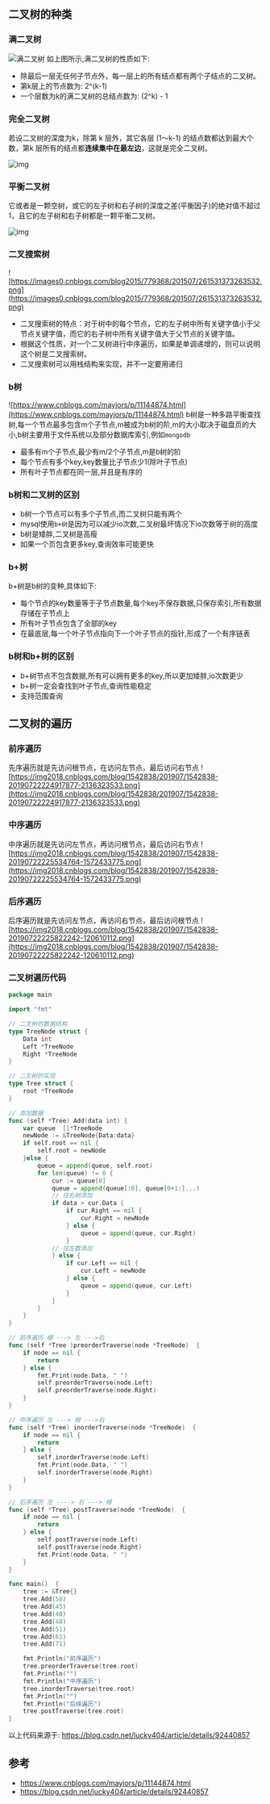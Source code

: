 ## 二叉树的种类
### 满二叉树
![满二叉树](https://images2017.cnblogs.com/blog/1138117/201801/1138117-20180124095813022-3557581.png)
如上图所示,满二叉树的性质如下:
- 除最后一层无任何子节点外，每一层上的所有结点都有两个子结点的二叉树。
- 第k层上的节点数为: 2^(k-1)
- 一个层数为k的满二叉树的总结点数为: (2^k) - 1



### 完全二叉树
若设二叉树的深度为k，除第 k 层外，其它各层 (1～k-1) 的结点数都达到最大个数，第k 层所有的结点都**连续集中在最左边**，这就是完全二叉树。

![img](assets/1468919-20191103194739538-2034251878.png)



### 平衡二叉树

它或者是一颗空树，或它的左子树和右子树的深度之差(平衡因子)的绝对值不超过1，且它的左子树和右子树都是一颗平衡二叉树。

![img](assets/1468919-20191103195149869-1317786481.png)



### 二叉搜索树

![https://images0.cnblogs.com/blog2015/779368/201507/261531373263532.png](https://images0.cnblogs.com/blog2015/779368/201507/261531373263532.png)
- 二叉搜索树的特点：对于树中的每个节点，它的左子树中所有关键字值小于父节点关键字值，而它的右子树中所有关键字值大于父节点的关键字值。
- 根据这个性质，对一个二叉树进行中序遍历，如果是单调递增的，则可以说明这个树是二叉搜索树。
- 二叉搜索树可以用栈结构来实现，并不一定要用递归



### b树
![https://www.cnblogs.com/mayjors/p/11144874.html](https://www.cnblogs.com/mayjors/p/11144874.html)
b树是一种多路平衡查找树,每一个节点最多包含m个子节点,m被成为b树的阶,m的大小取决于磁盘页的大小,b树主要用于文件系统以及部分数据库索引,例如`mongodb`
- 最多有m个子节点,最少有m/2个子节点,m是b树的阶
- 每个节点有多个key,key数量比子节点少1(除叶子节点)
- 所有叶子节点都在同一层,并且是有序的

### b树和二叉树的区别
- b树一个节点可以有多个子节点,而二叉树只能有两个
- mysql使用`b+树`是因为可以减少io次数,二叉树最坏情况下io次数等于树的高度
- b树是矮胖,二叉树是高瘦
- 如果一个页包含更多key,查询效率可能更快

### b+树
b+树是b树的变种,具体如下:
- 每个节点的key数量等于子节点数量,每个key不保存数据,只保存索引,所有数据存储在子节点上
- 所有叶子节点包含了全部的key
- 在最底层,每一个叶子节点指向下一个叶子节点的指针,形成了一个有序链表

### b树和b+树的区别
- b+树节点不包含数据,所有可以拥有更多的key,所以更加矮胖,io次数更少
- b+树一定会查找到叶子节点,查询性能稳定
- 支持范围查询


## 二叉树的遍历
### 前序遍历
先序遍历就是先访问根节点，在访问左节点，最后访问右节点
![https://img2018.cnblogs.com/blog/1542838/201907/1542838-20190722224917877-2136323533.png](https://img2018.cnblogs.com/blog/1542838/201907/1542838-20190722224917877-2136323533.png)

### 中序遍历
中序遍历就是先访问左节点，再访问根节点，最后访问右节点
![https://img2018.cnblogs.com/blog/1542838/201907/1542838-20190722225534764-1572433775.png](https://img2018.cnblogs.com/blog/1542838/201907/1542838-20190722225534764-1572433775.png)

### 后序遍历
后序遍历就是先访问左节点，再访问右节点，最后访问根节点
![https://img2018.cnblogs.com/blog/1542838/201907/1542838-20190722225822242-120610112.png](https://img2018.cnblogs.com/blog/1542838/201907/1542838-20190722225822242-120610112.png)

### 二叉树遍历代码
```go
package main

import "fmt"

// 二叉树的数据结构
type TreeNode struct {
	Data int
	Left *TreeNode
	Right *TreeNode
}

// 二叉树的实现
type Tree struct {
	root *TreeNode
}

// 添加数据
func (self *Tree) Add(data int) {
	var queue  []*TreeNode
	newNode := &TreeNode{Data:data}
	if self.root == nil {
		self.root = newNode
	}else {
		queue = append(queue, self.root)
		for len(queue) != 0 {
			cur := queue[0]
			queue = append(queue[:0], queue[0+1:]...)
			// 往右树添加
			if data > cur.Data {
				if cur.Right == nil {
					cur.Right = newNode
				} else {
					queue = append(queue, cur.Right)
				}
			// 往左数添加
			} else {
				if cur.Left == nil {
					cur.Left = newNode
				} else {
					queue = append(queue, cur.Left)
				}
			}
		}
	}
}

// 前序遍历 根 ---> 左 --->右
func (self *Tree )preorderTraverse(node *TreeNode)  {
	if node == nil {
		return
	} else {
		fmt.Print(node.Data, " ")
		self.preorderTraverse(node.Left)
		self.preorderTraverse(node.Right)
	}
}

// 中序遍历 左 ---> 根 --->右
func (self *Tree) inorderTraverse(node *TreeNode)  {
	if node == nil {
		return
	} else {
		self.inorderTraverse(node.Left)
		fmt.Print(node.Data, " ")
		self.inorderTraverse(node.Right)
	}
}

// 后序遍历 左 ----> 右 ---> 根
func (self *Tree) postTraverse(node *TreeNode)  {
	if node == nil {
		return
	} else {
		self.postTraverse(node.Left)
		self.postTraverse(node.Right)
		fmt.Print(node.Data, " ")
	}
}

func main()  {
	tree := &Tree{}
	tree.Add(50)
	tree.Add(45)
	tree.Add(40)
	tree.Add(48)
	tree.Add(51)
	tree.Add(61)
	tree.Add(71)

	fmt.Println("前序遍历")
	tree.preorderTraverse(tree.root)
	fmt.Println("")
	fmt.Println("中序遍历")
	tree.inorderTraverse(tree.root)
	fmt.Println("")
	fmt.Println("后续遍历")
	tree.postTraverse(tree.root)
}
```
以上代码来源于: https://blog.csdn.net/lucky404/article/details/92440857


## 参考
- https://www.cnblogs.com/mayjors/p/11144874.html
- https://blog.csdn.net/lucky404/article/details/92440857